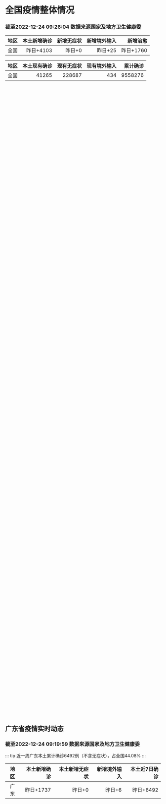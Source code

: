 
# 全国疫情整体情况
### 截至2022-12-24 09:26:04 数据来源国家及地方卫生健康委

|地区|本土新增确诊|新增无症状|新增境外输入|新增治愈|
|:--:|---:|---:|---:|---:|
|全国|昨日+4103|昨日+0|昨日+25|昨日+1760|

|地区|本土现有确诊|现有无症状|现有境外输入|累计确诊|
|:--:|---:|---:|---:|---:|
|全国|41265|228687|434|9558276|

<ChinaMap :dataList="dataList" :title="title"/>

<div id="chinaDayModify" style="width:100%;height:500px;margin-bottom:10px;"></div>
<div id="chinaAddHistoryData" style="width:100%;height:500px;margin-bottom:10px;"></div>
<div id="chinaNowHistoryData" style="width:100%;height:500px;margin-bottom:10px;"></div>
<div id="chinaTotalHistoryData" style="width:100%;height:500px;margin-bottom:10px;"></div>


## 广东省疫情实时动态
### 截至2022-12-24 09:19:59 数据来源国家及地方卫生健康委

::: tip 近一周广东本土累计确诊6492例（不含无症状），占全国44.08%
:::

|地区|本土新增确诊|本土新增无症状|新增境外输入|本土近7日确诊|
|:--:|---:|---:|---:|---:|
|广东|昨日+1737|昨日+0|昨日+6|昨日+6492|

<div id="guangdongModify" style="width:100%;height:500px;margin-bottom:10px;"></div>
<div id="guangdongTotalHistory" style="width:100%;height:500px;margin-bottom:10px;"></div>
<div id="guangzhouModifyHistory" style="width:100%;height:500px;margin-bottom:10px;"></div>


<script>
import * as echarts from 'echarts'
export default {
  data(){
    return {
      title: '新增本土确诊',
      dataList: [{name: '台湾', value: 0, addList: []},{name: '香港', value: 0, addList: []},{name: '湖北', value: 258, addList: [{name: '未公布来源', num: 258},
]},{name: '广东', value: 1737, addList: [{name: '未公布来源', num: 1737},
]},{name: '上海', value: 80, addList: [{name: '未公布来源', num: 80},
]},{name: '吉林', value: 0, addList: []},{name: '四川', value: 94, addList: [{name: '未公布来源', num: 94},
]},{name: '重庆', value: 283, addList: [{name: '未公布来源', num: 283},
]},{name: '海南', value: 2, addList: [{name: '未公布来源', num: 2},
]},{name: '河南', value: 33, addList: [{name: '未公布来源', num: 33},
]},{name: '福建', value: 338, addList: [{name: '未公布来源', num: 338},
]},{name: '内蒙古', value: 9, addList: [{name: '未公布来源', num: 9},
]},{name: '浙江', value: 30, addList: [{name: '未公布来源', num: 30},
]},{name: '云南', value: 309, addList: [{name: '未公布来源', num: 309},
]},{name: '陕西', value: 35, addList: [{name: '未公布来源', num: 35},
]},{name: '黑龙江', value: 9, addList: [{name: '未公布来源', num: 9},
]},{name: '山西', value: 52, addList: [{name: '运城', num: 21},
{name: '临汾', num: 16},
{name: '太原', num: 12},
{name: '晋城', num: 3},
]},{name: '山东', value: 31, addList: [{name: '未公布来源', num: 31},
]},{name: '江苏', value: 1, addList: [{name: '未公布来源', num: 1},
]},{name: '湖南', value: 109, addList: [{name: '未公布来源', num: 109},
]},{name: '辽宁', value: 0, addList: []},{name: '天津', value: 51, addList: [{name: '未公布来源', num: 51},
]},{name: '北京', value: 580, addList: [{name: '未公布来源', num: 580},
]},{name: '河北', value: 13, addList: [{name: '未公布来源', num: 13},
]},{name: '新疆', value: 0, addList: []},{name: '广西', value: 10, addList: [{name: '未公布来源', num: 10},
]},{name: '江西', value: 32, addList: [{name: '未公布来源', num: 32},
]},{name: '澳门', value: 0, addList: []},{name: '贵州', value: 0, addList: []},{name: '安徽', value: 0, addList: []},{name: '甘肃', value: 0, addList: []},{name: '西藏', value: 1, addList: [{name: '未公布来源', num: 1},
]},{name: '青海', value: 5, addList: [{name: '未公布来源', num: 5},
]},{name: '宁夏', value: 1, addList: [{name: '未公布来源', num: 1},
]},{name: '南海诸岛', value: 0, addList: []}]
    }
  },
  mounted () {
    const themeObj = {"color":["#2ec7c9","#b6a2de","#5ab1ef","#ffb980","#d87a80","#8d98b3","#e5cf0d","#97b552","#95706d","#dc69aa","#07a2a4","#9a7fd1","#588dd5","#f5994e","#c05050","#59678c","#c9ab00","#7eb00a","#6f5553","#c14089"],"backgroundColor":"rgba(0,0,0,0)","textStyle":{},"title":{"textStyle":{"color":"#008acd"},"subtextStyle":{"color":"#aaaaaa"}},"line":{"itemStyle":{"borderWidth":1},"lineStyle":{"width":2},"symbolSize":3,"symbol":"emptyCircle","smooth":true},"radar":{"itemStyle":{"borderWidth":1},"lineStyle":{"width":2},"symbolSize":3,"symbol":"emptyCircle","smooth":true},"bar":{"itemStyle":{"barBorderWidth":0,"barBorderColor":"#ccc"}},"pie":{"itemStyle":{"borderWidth":0,"borderColor":"#ccc"}},"scatter":{"itemStyle":{"borderWidth":0,"borderColor":"#ccc"}},"boxplot":{"itemStyle":{"borderWidth":0,"borderColor":"#ccc"}},"parallel":{"itemStyle":{"borderWidth":0,"borderColor":"#ccc"}},"sankey":{"itemStyle":{"borderWidth":0,"borderColor":"#ccc"}},"funnel":{"itemStyle":{"borderWidth":0,"borderColor":"#ccc"}},"gauge":{"itemStyle":{"borderWidth":0,"borderColor":"#ccc"}},"candlestick":{"itemStyle":{"color":"#d87a80","color0":"#2ec7c9","borderColor":"#d87a80","borderColor0":"#2ec7c9","borderWidth":1}},"graph":{"itemStyle":{"borderWidth":0,"borderColor":"#ccc"},"lineStyle":{"width":1,"color":"#aaaaaa"},"symbolSize":3,"symbol":"emptyCircle","smooth":true,"color":["#2ec7c9","#b6a2de","#5ab1ef","#ffb980","#d87a80","#8d98b3","#e5cf0d","#97b552","#95706d","#dc69aa","#07a2a4","#9a7fd1","#588dd5","#f5994e","#c05050","#59678c","#c9ab00","#7eb00a","#6f5553","#c14089"],"label":{"color":"#eeeeee"}},"map":{"itemStyle":{"areaColor":"#dddddd","borderColor":"#eeeeee","borderWidth":0.5},"label":{"color":"#d87a80"},"emphasis":{"itemStyle":{"areaColor":"rgba(254,153,78,1)","borderColor":"#444","borderWidth":1},"label":{"color":"rgb(100,0,0)"}}},"geo":{"itemStyle":{"areaColor":"#dddddd","borderColor":"#eeeeee","borderWidth":0.5},"label":{"color":"#d87a80"},"emphasis":{"itemStyle":{"areaColor":"rgba(254,153,78,1)","borderColor":"#444","borderWidth":1},"label":{"color":"rgb(100,0,0)"}}},"categoryAxis":{"axisLine":{"show":true,"lineStyle":{"color":"#008acd"}},"axisTick":{"show":true,"lineStyle":{"color":"#333"}},"axisLabel":{"show":true,"color":"#333"},"splitLine":{"show":false,"lineStyle":{"color":["#eee"]}},"splitArea":{"show":false,"areaStyle":{"color":["rgba(250,250,250,0.3)","rgba(200,200,200,0.3)"]}}},"valueAxis":{"axisLine":{"show":true,"lineStyle":{"color":"#008acd"}},"axisTick":{"show":true,"lineStyle":{"color":"#333"}},"axisLabel":{"show":true,"color":"#333"},"splitLine":{"show":true,"lineStyle":{"color":["#eee"]}},"splitArea":{"show":true,"areaStyle":{"color":["rgba(250,250,250,0.3)","rgba(200,200,200,0.3)"]}}},"logAxis":{"axisLine":{"show":true,"lineStyle":{"color":"#008acd"}},"axisTick":{"show":true,"lineStyle":{"color":"#333"}},"axisLabel":{"show":true,"color":"#333"},"splitLine":{"show":true,"lineStyle":{"color":["#eee"]}},"splitArea":{"show":true,"areaStyle":{"color":["rgba(250,250,250,0.3)","rgba(200,200,200,0.3)"]}}},"timeAxis":{"axisLine":{"show":true,"lineStyle":{"color":"#008acd"}},"axisTick":{"show":true,"lineStyle":{"color":"#333"}},"axisLabel":{"show":true,"color":"#333"},"splitLine":{"show":true,"lineStyle":{"color":["#eee"]}},"splitArea":{"show":false,"areaStyle":{"color":["rgba(250,250,250,0.3)","rgba(200,200,200,0.3)"]}}},"toolbox":{"iconStyle":{"borderColor":"#2ec7c9"},"emphasis":{"iconStyle":{"borderColor":"#18a4a6"}}},"legend":{"textStyle":{"color":"#333333"}},"tooltip":{"axisPointer":{"lineStyle":{"color":"#008acd","width":"1"},"crossStyle":{"color":"#008acd","width":"1"}}},"timeline":{"lineStyle":{"color":"#008acd","width":1},"itemStyle":{"color":"#008acd","borderWidth":1},"controlStyle":{"color":"#008acd","borderColor":"#008acd","borderWidth":0.5},"checkpointStyle":{"color":"#2ec7c9","borderColor":"#2ec7c9"},"label":{"color":"#008acd"},"emphasis":{"itemStyle":{"color":"#a9334c"},"controlStyle":{"color":"#008acd","borderColor":"#008acd","borderWidth":0.5},"label":{"color":"#008acd"}}},"visualMap":{"color":["#5ab1ef","#e0ffff"]},"dataZoom":{"backgroundColor":"rgba(47,69,84,0)","dataBackgroundColor":"#efefff","fillerColor":"rgba(182,162,222,0.2)","handleColor":"#008acd","handleSize":"100%","textStyle":{"color":"#333333"}},"markPoint":{"label":{"color":"#eeeeee"},"emphasis":{"label":{"color":"#eeeeee"}}}}

    echarts.registerTheme('dark', (themeObj))

    this.chartChDay = echarts.init(document.getElementById("chinaDayModify"), "dark")
,this.chartChAdd = echarts.init(document.getElementById("chinaAddHistoryData"), "dark")
,this.chartChNow = echarts.init(document.getElementById("chinaNowHistoryData"), "dark")
,this.chartChTotal = echarts.init(document.getElementById("chinaTotalHistoryData"), "dark")
,this.chartGdMod = echarts.init(document.getElementById("guangdongModify"), "dark")
,this.chartGdTotal = echarts.init(document.getElementById("guangdongTotalHistory"), "dark")
,this.chartGzMod = echarts.init(document.getElementById("guangzhouModifyHistory"), "dark")


    const option_gd_mod = {
      title: {
        text: '广东疫情新增趋势（人）'
      },
      tooltip: {
        trigger: 'axis',
        axisPointer: {
          type: 'cross',
          label: {
            backgroundColor: '#6a7985'
          }
        }
      },
      legend: {
        top: 20,
        data: [{name: '本土新增确诊',icon: 'rect'}, {name: '本土新增无症状',icon: 'rect'},{name: '新增境外输入',icon: 'rect'}]
      },
      grid: {
        left: '3%',
        right: '4%',
        bottom: '3%',
        containLabel: true
      },
      toolbox: {
        feature: {
          saveAsImage: {}
        }
      },
      xAxis: {
        type: 'category',
        boundaryGap: false,
        data: ["10.26","10.27","10.28","10.29","10.30","10.31","11.01","11.02","11.03","11.04","11.05","11.06","11.07","11.08","11.09","11.10","11.11","11.12","11.13","11.14","11.15","11.16","11.17","11.18","11.19","11.20","11.21","11.22","11.23","11.24","11.25","11.26","11.27","11.28","11.29","11.30","12.01","12.02","12.03","12.04","12.05","12.06","12.07","12.08","12.09","12.10","12.11","12.12","12.13","12.14","12.15","12.16","12.17","12.18","12.19","12.20","12.21","12.22","12.23",]
      },
      yAxis: {
        type: 'value'
      },
      series: [
        {
          name: '本土新增确诊',
          type: 'line',
          areaStyle: {},
          emphasis: {
            focus: 'series'
          },
          data: [15,27,63,83,291,242,125,103,195,219,252,224,319,592,500,546,760,727,707,586,564,1246,1338,1102,1157,984,781,860,1791,892,991,1386,1347,1168,1518,1599,1782,1666,1868,1686,2120,1719,1437,1391,1115,735,879,775,1044,857,1065,990,915,846,1075,1171,1325,1599,1737,]
        },
        {
          name: '本土新增无症状',
          type: 'line',
          areaStyle: {},
          emphasis: {
            focus: 'series'
          },
          data: [84,88,136,195,468,458,298,356,470,669,1330,1882,2330,2611,2507,2461,2996,3541,3941,5047,6215,8576,9110,8535,8381,8101,8241,7951,7505,7584,7405,7705,7761,7725,7236,6315,6010,5053,4785,4816,3421,3200,2713,1989,1819,1791,1468,1264,1817,0,0,0,0,0,0,0,0,0,0,]
        },
        {
          name: '新增境外输入',
          type: 'line',
          areaStyle: {},
          emphasis: {
            focus: 'series'
          },
          data: [5,11,14,14,8,7,10,12,13,9,21,10,12,16,14,23,9,15,19,19,24,10,20,13,21,38,35,23,19,23,25,23,24,19,11,12,16,12,14,17,15,15,14,12,10,27,21,22,5,17,17,13,17,31,36,18,47,41,6,]
        }
      ]
    };

    const option_gd_total = {
      title: {
        text: '广东疫情概览（人）'
      },
      tooltip: {
        trigger: 'axis',
        axisPointer: {
          type: 'cross',
          label: {
            backgroundColor: '#6a7985'
          }
        }
      },
      legend: {
        top: 20,
        data: [{name: '累计确诊',icon: 'rect'},{name: '累计治愈',icon: 'rect'}]
      },
      grid: {
        left: '3%',
        right: '4%',
        bottom: '3%',
        containLabel: true
      },
      toolbox: {
        feature: {
          saveAsImage: {}
        }
      },
      xAxis: {
        type: 'category',
        boundaryGap: false,
        data: ["10.26","10.27","10.28","10.29","10.30","10.31","11.01","11.02","11.03","11.04","11.05","11.06","11.07","11.08","11.09","11.10","11.11","11.12","11.13","11.14","11.15","11.16","11.17","11.18","11.19","11.20","11.21","11.22","11.23","11.24","11.25","11.26","11.27","11.28","11.29","11.30","12.01","12.02","12.03","12.04","12.05","12.06","12.07","12.08","12.09","12.10","12.11","12.12","12.13","12.14","12.15","12.16","12.17","12.18","12.19","12.20","12.21","12.22","12.23",]
      },
      yAxis: {
        type: 'value'
      },
      series: [
        {
          name: '累计确诊',
          type: 'line',
          areaStyle: {},
          emphasis: {
            focus: 'series'
          },
          data: [11373,11411,11488,11585,11884,12133,12268,12383,12591,12819,13092,13336,13657,14264,14779,15348,16117,16859,17585,18190,18778,20034,21392,22507,23685,24707,25523,26406,28216,29131,30147,31556,32927,34114,35643,37254,38666,40344,42226,43929,46450,48187,49638,51041,52166,52928,53828,54625,55674,56548,57630,58633,59565,60442,61553,62742,64114,65754,67497,]
        },
        {
          name: '累计治愈',
          type: 'line',
          areaStyle: {},
          emphasis: {
            focus: 'series'
          },
          data: [10298,10298,10298,10298,10298,10298,10298,10298,10298,10298,10298,10298,10298,11470,11470,11470,11470,11470,11470,11470,11470,11470,11470,11470,11470,11470,11470,11470,11470,11470,11470,11470,11470,11470,22472,22472,24794,24794,24794,24794,24794,24794,24794,24794,24794,24794,24794,24794,24794,24794,24794,24794,24794,24794,24794,51366,51366,51366,51366,]
        }
      ]
    };

    const option_gz_mod = {
      title: {
        text: '广州疫情新增趋势（人）'
      },
      tooltip: {
        trigger: 'axis',
        axisPointer: {
          type: 'cross',
          label: {
            backgroundColor: '#6a7985'
          }
        }
      },
      legend: {
        top: 20,
        data: [{name: '本土新增确诊',icon: 'rect'},{name: '本土新增无症状',icon: 'rect'}]
      },
      grid: {
        left: '3%',
        right: '4%',
        bottom: '3%',
        containLabel: true
      },
      toolbox: {
        feature: {
          saveAsImage: {}
        }
      },
      xAxis: {
        type: 'category',
        boundaryGap: false,
        data: ["1026","1027","1028","1029","1030","1031","1101","1102","1103","1104","1105","1106","1107","1108","1109","1110","1111","1112","1113","1114","1115","1116","1117","1118","1119","1120","1121","1122","1123","1124","1125","1126","1127","1128","1129","1130","1201","1202","1203","1204","1205","1206","1207","1208","1209","1210","1211","1212","1213","1214","1215","1216","1217","1218","1219","1220","1221","1222","1223",]
      },
      yAxis: {
        type: 'value'
      },
      series: [
        {
          name: '本土新增确诊',
          type: 'line',
          areaStyle: {},
          emphasis: {
            focus: 'series'
          },
          data: [11,19,54,66,232,190,85,83,149,168,183,158,232,478,423,466,694,662,656,552,509,1189,1241,983,1050,882,681,722,1645,734,824,1177,1129,959,1236,1313,1468,1201,1197,1044,1505,1233,1042,968,591,286,432,366,554,370,505,451,403,374,537,564,546,0,0,]
        },
        {
          name: '本土新增无症状',
          type: 'line',
          areaStyle: {},
          emphasis: {
            focus: 'series'
          },
          data: [39,46,85,125,295,289,253,323,430,635,1259,1813,2263,2546,2430,2358,2921,3464,3876,4977,6138,8486,8989,8444,8234,7885,7957,7735,7192,7267,7058,7266,7166,6993,6454,5629,5185,4096,3771,3663,2262,2090,1640,1005,804,817,599,434,741,0,0,0,0,0,0,0,0,0,0,]
        }
      ]
    };

    const option_ch_day  = {
      series: [
        {
          type: 'treemap',
          data: [
            {
              name: '本土新增确诊昨日+4103',
              value: 4103,
            },
            {
              name: '新增无症状昨日+0',
              value: 1,
            },
            {
              name: '新增境外输入昨日+25',
              value: 25,
            },
            {
              name: '新增治愈昨日+1760',
              value: 1760,
            },
          ]
        }
      ]
    };

    const option_ch_add = {
      title: {
        text: '新增疫情整体走势'
      },
      tooltip: {
        trigger: 'axis',
        axisPointer: {
          type: 'cross',
          label: {
            backgroundColor: '#6a7985'
          }
        }
      },
      legend: {
        top: 20,
        data: [{name: '本土确诊',icon: 'rect'}, {name: '无症状感染',icon: 'rect'},{name: '新增境外输入',icon: 'rect'}]
      },
      grid: {
        left: '3%',
        right: '4%',
        bottom: '3%',
        containLabel: true
      },
      toolbox: {
        feature: {
          saveAsImage: {}
        }
      },
      xAxis: {
        type: 'category',
        boundaryGap: false,
        data: ["10.24","10.25","10.26","10.27","10.28","10.29","10.30","10.31","11.01","11.02","11.03","11.04","11.05","11.06","11.07","11.08","11.09","11.10","11.11","11.12","11.13","11.14","11.15","11.16","11.17","11.18","11.19","11.20","11.21","11.22","11.23","11.24","11.25","11.26","11.27","11.28","11.29","11.30","12.01","12.02","12.03","12.04","12.05","12.06","12.07","12.08","12.09","12.10","12.11","12.12","12.13","12.14","12.15","12.16","12.17","12.18","12.19","12.20","12.21","12.22","12.23",]
      },
      yAxis: {
        type: 'value'
      },
      series: [
        {
          name: '本土确诊',
          type: 'line',
          areaStyle: {},
          emphasis: {
            focus: 'series'
          },
          data: [205,297,193,214,324,353,479,498,409,531,704,596,526,535,843,1294,1133,1150,1452,1675,1747,1621,1568,2328,2276,2055,2204,2277,2145,2641,3927,3041,3405,3648,3748,3561,4236,4080,4233,3933,4168,4247,4988,4351,4031,3588,3034,2270,2171,2270,2249,1944,2091,2229,2028,1918,2656,3049,2966,3696,4103,]
        },
        {
          name: '无症状感染',
          type: 'line',
          areaStyle: {},
          emphasis: {
            focus: 'series'
          },
          data: [875,944,924,1123,1153,1566,2220,2221,2346,2669,3167,3063,3894,4961,6632,6882,7691,9385,10351,13086,14325,16151,18491,20804,22853,22208,22011,24547,25754,26242,27517,29654,31504,35858,36304,34860,33376,31720,30539,28894,27433,25477,22859,20764,17134,13004,10551,8327,6455,5181,0,0,0,0,0,0,0,0,0,0,0,]
        },
        {
          name: '新增境外输入',
          type: 'line',
          areaStyle: {},
          emphasis: {
            focus: 'series'
          },
          data: [41,41,38,48,53,48,42,49,56,50,53,61,62,34,47,52,52,59,52,36,47,40,55,60,86,82,63,88,80,78,83,62,69,61,74,63,52,70,45,55,45,71,58,58,48,49,48,68,69,45,42,56,66,57,69,77,66,52,64,65,25,]
        }
      ]
    };

    const option_ch_now = {
      title: {
        text: '现有疫情整体走势'
      },
      tooltip: {
        trigger: 'axis',
        axisPointer: {
          type: 'cross',
          label: {
            backgroundColor: '#6a7985'
          }
        }
      },
      legend: {
        top: 20,
        data: [{name: '本土确诊',icon: 'rect'}, {name: '无症状感染',icon: 'rect'},{name: '新增境外输入',icon: 'rect'}]
      },
      grid: {
        left: '3%',
        right: '4%',
        bottom: '3%',
        containLabel: true
      },
      toolbox: {
        feature: {
          saveAsImage: {}
        }
      },
      xAxis: {
        type: 'category',
        boundaryGap: false,
        data: ["10.24","10.25","10.26","10.27","10.28","10.29","10.30","10.31","11.01","11.02","11.03","11.04","11.05","11.06","11.07","11.08","11.09","11.10","11.11","11.12","11.13","11.14","11.15","11.16","11.17","11.18","11.19","11.20","11.21","11.22","11.23","11.24","11.25","11.26","11.27","11.28","11.29","11.30","12.01","12.02","12.03","12.04","12.05","12.06","12.07","12.08","12.09","12.10","12.11","12.12","12.13","12.14","12.15","12.16","12.17","12.18","12.19","12.20","12.21","12.22","12.23",]
      },
      yAxis: {
        type: 'value'
      },
      series: [
        {
          name: '本土确诊',
          type: 'line',
          areaStyle: {},
          emphasis: {
            focus: 'series'
          },
          data: [3062,3127,3104,3107,3252,3440,3751,4101,4324,4641,5070,5473,5792,6113,6742,7801,8635,9385,10387,11647,12855,13935,14820,16631,17901,19102,20202,21550,22606,23923,26090,27429,28985,30646,32348,33190,34851,36571,38012,38648,39571,40008,41882,42366,42724,42640,41065,38903,37461,35849,34830,34288,34283,33888,34193,34808,35509,36636,37295,38884,41265,]
        },
        {
          name: '无症状感染',
          type: 'line',
          areaStyle: {},
          emphasis: {
            focus: 'series'
          },
          data: [592,578,562,551,549,547,527,537,530,523,527,530,532,504,502,512,520,530,532,528,534,538,525,541,576,607,627,660,690,707,723,735,760,764,781,777,765,776,736,710,657,625,599,589,542,518,494,488,507,491,444,412,424,446,460,490,467,475,475,471,434,]
        },
        {
          name: '新增境外输入',
          type: 'line',
          areaStyle: {},
          emphasis: {
            focus: 'series'
          },
          data: [14026,14399,14475,14817,15140,15931,17538,19036,20631,22423,24734,26924,30018,34158,39861,45493,51292,59141,67715,79170,91603,105362,120524,136643,154412,172048,188616,207376,226934,245895,264312,281195,299495,318626,340796,360424,375154,386771,394333,394150,389264,382512,369357,354890,340392,320318,294934,272508,249168,228687,228687,228687,228687,228687,228687,228687,228687,228687,228687,228687,228687,]
        }
      ]
    };

    const option_ch_total = {
      title: {
        text: '累计疫情整体走势'
      },
      tooltip: {
        trigger: 'axis',
        axisPointer: {
          type: 'cross',
          label: {
            backgroundColor: '#6a7985'
          }
        }
      },
      legend: {
        top: 20,
        data: [{name: '确诊(含港澳台)', con: 'rect'}, {name: '死亡(含港澳台)',icon: 'rect'}]
      },
      grid: {
        left: '3%',
        right: '4%',
        bottom: '3%',
        containLabel: true
      },
      toolbox: {
        feature: {
          saveAsImage: {}
        }
      },
      xAxis: {
        type: 'category',
        boundaryGap: false,
        data: ["10.24","10.25","10.26","10.27","10.28","10.29","10.30","10.31","11.01","11.02","11.03","11.04","11.05","11.06","11.07","11.08","11.09","11.10","11.11","11.12","11.13","11.14","11.15","11.16","11.17","11.18","11.19","11.20","11.21","11.22","11.23","11.24","11.25","11.26","11.27","11.28","11.29","11.30","12.01","12.02","12.03","12.04","12.05","12.06","12.07","12.08","12.09","12.10","12.11","12.12","12.13","12.14","12.15","12.16","12.17","12.18","12.19","12.20","12.21","12.22","12.23",]
      },
      yAxis: {
        type: 'value'
      },
      series: [
        {
          name: '确诊(含港澳台)',
          type: 'line',
          areaStyle: {},
          emphasis: {
            focus: 'series'
          },
          data: [8137786,8137786,8246496,8283181,8318921,8352484,8385213,8409023,8444367,8478830,8510115,8538758,8565587,8591083,8609153,8635852,8662662,8686925,8709454,8731122,8752310,8771347,8792321,8818365,8841863,8862956,8882454,8901981,8917011,8938818,8961750,8981987,9000592,9018455,9036539,9051741,9074256,9074256,9074256,9074256,9074256,9074256,9190921,9212751,9212751,9212751,9212751,9293435,9293435,9326304,9326304,9326304,9326304,9326304,9326304,9326304,9326304,9326304,9326304,9326304,9558276,]
        },
        {
          name: '死亡(含港澳台)',
          type: 'line',
          areaStyle: {},
          emphasis: {
            focus: 'series'
          },
          data: [26823,26823,26823,26823,26823,26823,26823,26823,26823,26823,26823,26823,26823,26823,28900,28939,28939,28939,28939,28939,28939,28939,28939,28939,28939,28939,28939,28939,28939,28939,28939,28939,28939,28939,28939,28939,28939,28939,28939,28939,28939,28939,28939,28939,28939,28939,28939,28939,28939,28939,28939,28939,28939,28939,28939,28939,28939,28939,28939,28939,28939,]
        }
      ]
    };

    this.chartGdMod.setOption(option_gd_mod);
    this.chartGdTotal.setOption(option_gd_total);
    this.chartGzMod.setOption(option_gz_mod);
    this.chartChDay.setOption(option_ch_day);
    this.chartChAdd.setOption(option_ch_add);
    this.chartChNow.setOption(option_ch_now);
    this.chartChTotal.setOption(option_ch_total);

    window.onresize = () => {
      this.chartGdMod.resize()
      this.chartGdTotal.resize()
      this.chartGzMod.resize()
      this.chartChDay.resize()
      this.chartChAdd.resize()
      this.chartChNow.resize()
      this.chartChTotal.resize()
    }
  }
}
</script>

## 广东省各地区疫情情况

::: danger 0个中高风险地区
:::

|地区|本土新增确诊|本土新增无症状|本土近7日确诊|中高风险地区|
|:--:|---:|---:|---:|---:|
|未公布来源|+1737|0|0|0|
|广州|0|0|+3023|0|
|汕头|0|0|+514|0|
|深圳|0|0|+480|0|
|云浮|0|0|+320|0|
|惠州|0|0|+302|0|
|佛山|0|0|+258|0|
|潮州|0|0|+253|0|
|中山|0|0|+210|0|
|珠海|0|0|+207|0|
|阳江|0|0|+195|0|
|湛江|0|0|+139|0|
|茂名|0|0|+120|0|
|江门|0|0|+111|0|
|肇庆|0|0|+69|0|
|梅州|0|0|+62|0|
|韶关|0|0|+61|0|
|汕尾|0|0|+55|0|
|清远|0|0|+43|0|
|东莞|0|0|+35|0|
|河源|0|0|+19|0|
|揭阳|0|0|+16|0|


## 广东疫情热点动态

  
### 12-24 00:11
::: tip 潮州新冠疫苗第二剂次加强针开打！附接种点名单
  近日，国家卫健委发布《关于印发新冠病毒疫苗第二剂次加强免疫接种实施方案的通知》。12月23日，潮州市疾控中心发布消息，为了集中力量给老人提供最好的保护，潮州现优先向60岁以上并完成第一剂次加强免疫...

信息来源：南方PLUS

[阅读全文](https://h5.baike.qq.com/mobile/landing.html?docid=20221224A004OH00&isNews=1&adtag=wxjk.yqssc.yqdt)
:::

### 12-23 18:34
::: tip 广东省药监局开通绿色审批通道，全力支持防疫药械扩产保供
文/羊城晚报全媒体记者 陈泽云 通讯员 粤药监12月22日，羊城晚报记者从广东省药品监督管理局（以下简称“省药监局”）获悉，针对目前公众购药的迫切性，该局开通全程“绿色通道”以服务疫情防控药品审批，自...

信息来源：羊城派

[阅读全文](https://h5.baike.qq.com/mobile/landing.html?docid=20221223A06DU700&isNews=1&adtag=wxjk.yqssc.yqdt)
:::

### 12-23 15:23
::: tip 2023年春运火车票明起开售！这个春节还要就地过年吗？钟南山回应
            每经编辑：李泽东 据中国铁路微信号消息，2023年铁路春运将从明年1月7日开始，2月15日结束，共40天。明天也就是12月24日，春运火车票就要开始发售，大家可以通过12306...

信息来源：每日经济新闻

[阅读全文](https://h5.baike.qq.com/mobile/landing.html?docid=20221223A045M500&isNews=1&adtag=wxjk.yqssc.yqdt)
:::

### 12-23 14:02
::: tip 中山为特殊困难群众免费派发“防疫爱心包”
  为切实保障中山市特殊困难群众疫情防控期间居家用药和就医问题，缓解弱势群体短时间内缺医短药的焦虑情绪，提高困难群众的幸福感、获得感和安全感，近日，中山市民政局、中山市慈善总会共同为中山市散居特困人员...

信息来源：南方PLUS

[阅读全文](https://h5.baike.qq.com/mobile/landing.html?docid=20221223A03HNV00&isNews=1&adtag=wxjk.yqssc.yqdt)
:::

### 12-23 13:02
::: tip 顺德伦教：党群齐心共抗疫，药品共享暖人心
  日前，顺德区委组织部向各基层党组织和党员发出倡议，要求党员充分发挥先锋模范作用，凝聚带动群众，开展“党员先行 邻里互助 药品共享”暖心行动。  12月23日，记者从顺德区伦教街道获悉，该街道迅速传...

信息来源：南方PLUS

[阅读全文](https://h5.baike.qq.com/mobile/landing.html?docid=20221223A031S900&isNews=1&adtag=wxjk.yqssc.yqdt)
:::

### 12-23 09:08
::: tip 惠州从12月22日起不再公布确诊病例数据
南都讯 记者李晓慧 记者从惠州市卫生健康局了解到，当前，惠州新冠肺炎核酸检测已取消“混检”并倡导：非必要不核酸。许多新冠确诊病例不再参加核酸检测，也无需到医疗机构就诊，因此难以准确掌握确诊病例的实际数...

信息来源：南方都市报

[阅读全文](https://h5.baike.qq.com/mobile/landing.html?docid=20221223A0113S00&isNews=1&adtag=wxjk.yqssc.yqdt)
:::

### 12-23 07:35
::: tip 广东多地核酸小屋“变身”发热诊疗站，多措并举应对就诊高峰
“这个是退烧的药，建议您体温超过38.5℃以上才吃。”近日，在江门市江海区中西医结合医院附近，一处核酸小屋被改造为“发热诊疗站”，群众可以免去挂号、排队、验核酸等烦恼，“一站式”看诊配药。“来这里从看...

南方PLUS

[阅读全文](https://view.inews.qq.com/a/20221222A094J900?uid=101705948131&chlid=_qqnews_custom_search_pictext#)
:::

### 12-23 00:00
::: tip 深圳发布《居家防疫消防安全十注意》
疫情期间居家时间长，更加注意家庭消防安全。针对近期消防安全形势，深圳市消防安全委员会办公室发布《居家防疫消防安全十注意》，提醒广大市民防疫勿忘防火，筑牢家庭消防安全“防火墙”。
注意一：安全使用酒精。...

央广网

[阅读全文](https://view.inews.qq.com/a/20221222A0830J00?uid=101705948131&chlid=_qqnews_custom_search_pictext#)
:::

### 12-22 22:18
::: tip 广东中山：鼓励新冠防控用药品拆零销售
“中山发布”微信公众号消息，疫情防控政策调整后，新冠防控用药需求剧增。为维护药品市场供应稳定和保障群众用药需求，12月22日，中山市新冠肺炎疫情防控指挥部办公室防控物资保障组药械保供专班正式发出通知，...

信息来源：界面新闻

[阅读全文](https://h5.baike.qq.com/mobile/landing.html?docid=20221222A08WGD00&isNews=1&adtag=wxjk.yqssc.yqdt)
:::

### 12-22 20:42
::: tip 深圳发布《居家防疫消防安全十注意》
 疫情期间居家时间长，更加注意家庭消防安全。针对近期消防安全形势，深圳市消防安全委员会办公室发布《居家防疫消防安全十注意》，提醒广大市民防疫勿忘防火，筑牢家庭消防安全“防火墙”。  注意一：安全使用酒...

信息来源：央广网

[阅读全文](https://h5.baike.qq.com/mobile/landing.html?docid=20221222A0830J00&isNews=1&adtag=wxjk.yqssc.yqdt)
:::


## 广州疫情热点动态

  
### 12-24 00:11
::: tip 潮州新冠疫苗第二剂次加强针开打！附接种点名单
  近日，国家卫健委发布《关于印发新冠病毒疫苗第二剂次加强免疫接种实施方案的通知》。12月23日，潮州市疾控中心发布消息，为了集中力量给老人提供最好的保护，潮州现优先向60岁以上并完成第一剂次加强免疫...

信息来源：南方PLUS

[阅读全文](https://h5.baike.qq.com/mobile/landing.html?docid=20221224A004OH00&isNews=1&adtag=wxjk.yqssc.yqdt)
:::

### 12-23 18:34
::: tip 广东省药监局开通绿色审批通道，全力支持防疫药械扩产保供
文/羊城晚报全媒体记者 陈泽云 通讯员 粤药监12月22日，羊城晚报记者从广东省药品监督管理局（以下简称“省药监局”）获悉，针对目前公众购药的迫切性，该局开通全程“绿色通道”以服务疫情防控药品审批，自...

信息来源：羊城派

[阅读全文](https://h5.baike.qq.com/mobile/landing.html?docid=20221223A06DU700&isNews=1&adtag=wxjk.yqssc.yqdt)
:::

### 12-23 15:23
::: tip 2023年春运火车票明起开售！这个春节还要就地过年吗？钟南山回应
            每经编辑：李泽东 据中国铁路微信号消息，2023年铁路春运将从明年1月7日开始，2月15日结束，共40天。明天也就是12月24日，春运火车票就要开始发售，大家可以通过12306...

信息来源：每日经济新闻

[阅读全文](https://h5.baike.qq.com/mobile/landing.html?docid=20221223A045M500&isNews=1&adtag=wxjk.yqssc.yqdt)
:::

### 12-23 14:02
::: tip 中山为特殊困难群众免费派发“防疫爱心包”
  为切实保障中山市特殊困难群众疫情防控期间居家用药和就医问题，缓解弱势群体短时间内缺医短药的焦虑情绪，提高困难群众的幸福感、获得感和安全感，近日，中山市民政局、中山市慈善总会共同为中山市散居特困人员...

信息来源：南方PLUS

[阅读全文](https://h5.baike.qq.com/mobile/landing.html?docid=20221223A03HNV00&isNews=1&adtag=wxjk.yqssc.yqdt)
:::

### 12-23 13:02
::: tip 顺德伦教：党群齐心共抗疫，药品共享暖人心
  日前，顺德区委组织部向各基层党组织和党员发出倡议，要求党员充分发挥先锋模范作用，凝聚带动群众，开展“党员先行 邻里互助 药品共享”暖心行动。  12月23日，记者从顺德区伦教街道获悉，该街道迅速传...

信息来源：南方PLUS

[阅读全文](https://h5.baike.qq.com/mobile/landing.html?docid=20221223A031S900&isNews=1&adtag=wxjk.yqssc.yqdt)
:::

### 12-23 09:08
::: tip 惠州从12月22日起不再公布确诊病例数据
南都讯 记者李晓慧 记者从惠州市卫生健康局了解到，当前，惠州新冠肺炎核酸检测已取消“混检”并倡导：非必要不核酸。许多新冠确诊病例不再参加核酸检测，也无需到医疗机构就诊，因此难以准确掌握确诊病例的实际数...

信息来源：南方都市报

[阅读全文](https://h5.baike.qq.com/mobile/landing.html?docid=20221223A0113S00&isNews=1&adtag=wxjk.yqssc.yqdt)
:::

### 12-23 07:35
::: tip 广东多地核酸小屋“变身”发热诊疗站，多措并举应对就诊高峰
“这个是退烧的药，建议您体温超过38.5℃以上才吃。”近日，在江门市江海区中西医结合医院附近，一处核酸小屋被改造为“发热诊疗站”，群众可以免去挂号、排队、验核酸等烦恼，“一站式”看诊配药。“来这里从看...

南方PLUS

[阅读全文](https://view.inews.qq.com/a/20221222A094J900?uid=101705948131&chlid=_qqnews_custom_search_pictext#)
:::

### 12-23 00:00
::: tip 深圳发布《居家防疫消防安全十注意》
疫情期间居家时间长，更加注意家庭消防安全。针对近期消防安全形势，深圳市消防安全委员会办公室发布《居家防疫消防安全十注意》，提醒广大市民防疫勿忘防火，筑牢家庭消防安全“防火墙”。
注意一：安全使用酒精。...

央广网

[阅读全文](https://view.inews.qq.com/a/20221222A0830J00?uid=101705948131&chlid=_qqnews_custom_search_pictext#)
:::

### 12-22 22:18
::: tip 广东中山：鼓励新冠防控用药品拆零销售
“中山发布”微信公众号消息，疫情防控政策调整后，新冠防控用药需求剧增。为维护药品市场供应稳定和保障群众用药需求，12月22日，中山市新冠肺炎疫情防控指挥部办公室防控物资保障组药械保供专班正式发出通知，...

信息来源：界面新闻

[阅读全文](https://h5.baike.qq.com/mobile/landing.html?docid=20221222A08WGD00&isNews=1&adtag=wxjk.yqssc.yqdt)
:::

### 12-22 20:42
::: tip 深圳发布《居家防疫消防安全十注意》
 疫情期间居家时间长，更加注意家庭消防安全。针对近期消防安全形势，深圳市消防安全委员会办公室发布《居家防疫消防安全十注意》，提醒广大市民防疫勿忘防火，筑牢家庭消防安全“防火墙”。  注意一：安全使用酒...

信息来源：央广网

[阅读全文](https://h5.baike.qq.com/mobile/landing.html?docid=20221222A0830J00&isNews=1&adtag=wxjk.yqssc.yqdt)
:::

